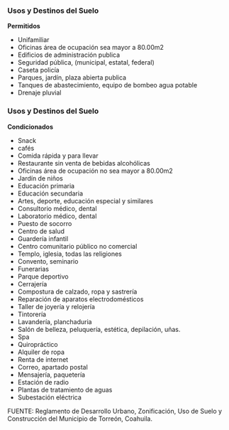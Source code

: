 ﻿
### Usos y Destinos del Suelo

**Permitidos**

* Unifamiliar
* Oficinas área de ocupación sea mayor a 80.00m2
* Edificios de administración publica
* Seguridad pública, (municipal, estatal, federal)
* Caseta policía
* Parques, jardín, plaza abierta publica
* Tanques de abastecimiento, equipo de bombeo agua potable
* Drenaje pluvial

### Usos y Destinos del Suelo

**Condicionados**

* Snack
* cafés
* Comida rápida y para llevar
* Restaurante sin venta de bebidas alcohólicas
* Oficinas área de ocupación no sea mayor a 80.00m2
* Jardín de niños
* Educación primaria
* Educación secundaria
* Artes, deporte, educación especial y similares
* Consultorio médico, dental
* Laboratorio médico, dental
* Puesto de socorro
* Centro de salud
* Guardería infantil
* Centro comunitario público no comercial
* Templo, iglesia, todas las religiones
* Convento, seminario
* Funerarias
* Parque deportivo
* Cerrajería
* Compostura de calzado, ropa y sastrería
* Reparación de aparatos electrodomésticos
* Taller de joyería y relojería
* Tintorería
* Lavandería, planchaduria
* Salón de belleza, peluquería, estética, depilación, uñas.
* Spa
* Quiropráctico
* Alquiler de ropa
* Renta de internet
* Correo, apartado postal
* Mensajería, paquetería
* Estación de radio
* Plantas de tratamiento de aguas
* Subestación eléctrica

FUENTE: Reglamento de Desarrollo Urbano, Zonificación, Uso de Suelo y Construcción del Municipio de Torreón, Coahuila.
